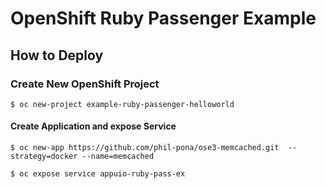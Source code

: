 # OpenShift Ruby Passenger Example

## How to Deploy

### Create New OpenShift Project
```
$ oc new-project example-ruby-passenger-helloworld
```

#### Create Application and expose Service
```
$ oc new-app https://github.com/phil-pona/ose3-memcached.git  --strategy=docker --name=memcached

$ oc expose service appuio-ruby-pass-ex
```

